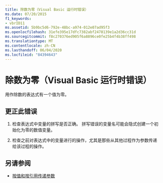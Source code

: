 ```yaml
---
title: 除数为零（Visual Basic 运行时错误）
ms.date: 07/20/2015
f1_keywords:
- vbrID11
ms.assetid: 5b9bc5d6-792e-48bc-a974-012e07ad95f3
ms.openlocfilehash: 31efe395e17dfc7382abf2478139e1a2d36cc31d
ms.sourcegitcommit: f8c270376ed905f6a8896ce0fe25b4f4b38ff498
ms.translationtype: MT
ms.contentlocale: zh-CN
ms.lasthandoff: 06/04/2020
ms.locfileid: "84394643"
---
```

# <a name="division-by-zero-visual-basic-run-time-error"></a>除数为零（Visual Basic 运行时错误）
用作除数的表达式有一个值为零。  
  
## <a name="to-correct-this-error"></a>更正此错误  
  
1. 检查表达式中变量的拼写是否正确。 拼写错误的变量名可能会隐式创建一个初始化为零的数值变量。  
  
2. 检查之前对表达式中的变量进行的操作，尤其是那些从其他过程作为参数传递给该过程的操作。  
  
## <a name="see-also"></a>另请参阅

- [按值和按引用传递参数](../programming-guide/language-features/procedures/passing-arguments-by-value-and-by-reference.md)
